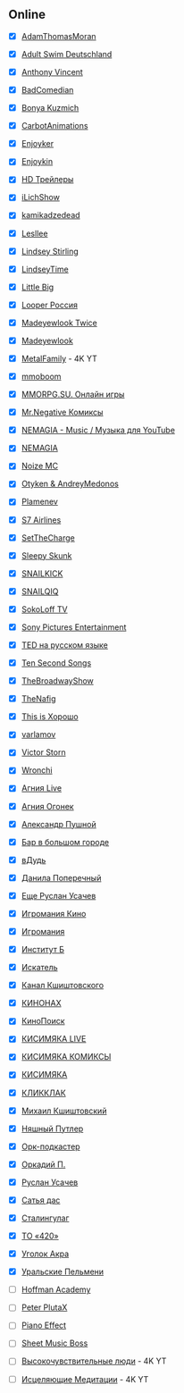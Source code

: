 ## Online

- [x] [AdamThomasMoran](https://www.youtube.com/channel/UC-27_Szq7BtHDoC0R2U0zxA)
- [x] [Adult Swim Deutschland](https://www.youtube.com/channel/UCwKTbeJrQhWaS7EDxxVur3A)
- [x] [Anthony Vincent](https://www.youtube.com/channel/UC5w58oJse0evWF-S1Ywli6w)
- [x] [BadComedian](https://www.youtube.com/channel/UC6cqazSR6CnVMClY0bJI0Lg)
- [x] [Bonya Kuzmich](https://www.youtube.com/channel/UCh0015DMPopo2-_1WsrKf9Q)
- [x] [CarbotAnimations](https://www.youtube.com/channel/UC1uug_uZrVmylfPVBLBvitQ)
- [x] [Enjoyker](https://www.youtube.com/channel/UCnCZFLz-8IY4eZBxJDjKHSw)
- [x] [Enjoykin](https://www.youtube.com/channel/UCIIDymHgUB6wD91-h8wlZdQ)
- [x] [HD Трейлеры](https://www.youtube.com/channel/UCZuOa_5bjoD1b6PfwzlSXng)
- [x] [iLichShow](https://www.youtube.com/channel/UCmb1mMtwPfQ5WC-bVlqdJdg)
- [x] [kamikadzedead](https://www.youtube.com/channel/UCDbsY8C1eQJ5t6KBv9ds-ag)
- [x] [Lesllee](https://www.youtube.com/channel/UCBdeLc3WC-BCVWDOpyR6zmw)
- [x] [Lindsey Stirling](https://www.youtube.com/channel/UCyC_4jvPzLiSkJkLIkA7B8g)
- [x] [LindseyTime](https://www.youtube.com/channel/UCWTD3EHR2SWV4D8WplDWFVg)
- [x] [Little Big](https://www.youtube.com/channel/UCu7TZ_ATWgjgD9IrNLdnYDA)
- [x] [Looper Россия](https://www.youtube.com/channel/UCh3EOqa3tAJUrgzB-1rqXrw)
- [x] [Madeyewlook Twice](https://www.youtube.com/channel/UCI7w8UvDDnGn1IjyxneUqaQ)
- [x] [Madeyewlook](https://www.youtube.com/channel/UCiXoZHFowJUlDVMuRFAwVAw)
- [x] [MetalFamily](https://www.youtube.com/channel/UCdARvxgVxVzxvtyPb2CqO-w) - 4K YT
- [x] [mmoboom](https://www.youtube.com/channel/UCBLfY10VWpGZ42sjVFVBdLg)
- [x] [MMORPG.SU. Онлайн игры](https://www.youtube.com/channel/UCxxdTg_nqFdADGrz2eJ6hGA)
- [x] [Mr.Negative Комиксы](https://www.youtube.com/channel/UCpHqrBKK9QVnSRgDotUMiMQ)
- [x] [NEMAGIA - Music / Музыка для YouTube](https://www.youtube.com/channel/UCkjfcubnou2hvgCK3WVoWMQ)
- [x] [NEMAGIA](https://www.youtube.com/channel/UCGJLJ7p4jWNwWDY4j9OY8QA)
- [x] [Noize MC](https://www.youtube.com/channel/UCgzshmpXAc1T30PHQ3Yw2lw)
- [x] [Otyken & AndreyMedonos](https://www.youtube.com/channel/UCaesWTz3KTrvpSHIh3EaDRg)
- [x] [Plamenev](https://www.youtube.com/channel/UCnkFafRJSVMQrbn4Yd2iXfg)
- [x] [S7 Airlines](https://www.youtube.com/channel/UCOza7SaIZzRg7sZtRcRsMTw)
- [x] [SetTheCharge](https://www.youtube.com/channel/UCVfJQD8ocuAD6sPEawZtJsg)
- [x] [Sleepy Skunk](https://www.youtube.com/channel/UCFSGE8-8-fS6L1OUa-rP_kA)
- [x] [SNAILKICK](https://www.youtube.com/channel/UCdu1AosJcTPsQYFolNHki8Q)
- [x] [SNAILQIQ](https://www.youtube.com/channel/UC5jNfUSTix-KC7_hgmcY5UA)
- [x] [SokoLoff TV](https://www.youtube.com/channel/UCWvojFEaSodoKG7Z-ZZo96A)
- [x] [Sony Pictures Entertainment](https://www.youtube.com/channel/UCz97F7dMxBNOfGYu3rx8aCw)
- [x] [TED на русском языке](https://www.youtube.com/channel/UCkVfFOzvocgJ9srm3lc6Qsw)
- [x] [Ten Second Songs](https://www.youtube.com/channel/UCm6r_b2K5jn1JGkwDcwJXrQ)
- [x] [TheBroadwayShow](https://www.youtube.com/channel/UCfWqafyV4h6S_U_QpjT-6Ew)
- [x] [TheNafig](https://www.youtube.com/channel/UCuXYmUOJSbEH1x88WUV1aMg)
- [x] [This is Хорошо](https://www.youtube.com/channel/UCPT9_sNLoBLjH1uea7zpVIA)
- [x] [varlamov](https://www.youtube.com/channel/UC101o-vQ2iOj9vr00JUlyKw)
- [x] [Victor Storn](https://www.youtube.com/channel/UCeGFqJ2cUc3x_pYTaayGZMA)
- [x] [Wronchi](https://www.youtube.com/channel/UCH16H-DNfB0yf1Gxv5XfFEA)
- [x] [Агния Live](https://www.youtube.com/channel/UC6TcmZYJOOzhzqBs4MQUHvQ)
- [x] [Агния Огонек](https://www.youtube.com/channel/UCD8cMdbEEcdIJsVtvwm836w)
- [x] [Александр Пушной](https://www.youtube.com/channel/UCHH3KHUqDJX_CoRbqLy1zNg)
- [x] [Бар в большом городе](https://www.youtube.com/channel/UCUbJYQmp_gAQWtaZn0ddO1w)
- [x] [вДудь](https://www.youtube.com/channel/UCMCgOm8GZkHp8zJ6l7_hIuA)
- [x] [Данила Поперечный](https://www.youtube.com/channel/UCR-Hcwi27-Ee6VnGzmxE1pA)
- [x] [Еще Руслан Усачев](https://www.youtube.com/channel/UC_178WGDYraYPAc2U1FXDzg)
- [x] [Игромания Кино](https://www.youtube.com/channel/UCbaxk35aRh1DfXILkdPGukw)
- [x] [Игромания](https://www.youtube.com/channel/UC_Q1vhf7wcR_zGlc5ahAg0A)
- [x] [Институт Б](https://www.youtube.com/channel/UCHNu81l8vpBbyrbeoYJgRIA)
- [x] [Искатель](https://www.youtube.com/channel/UCyDUYGC9jcx-AMP_dKGTQZA)
- [x] [Канал Кшиштовского](https://www.youtube.com/channel/UCpuOloQLINtXESATBSDAgOQ)
- [x] [КИНОНАХ](https://www.youtube.com/channel/UCCNFRc-PYX6LSC3wD8FbqIw)
- [x] [КиноПоиск](https://www.youtube.com/channel/UC4tlrTXCBw6NPZ9nCA3_s9w)
- [x] [КИСИМЯКА LIVE](https://www.youtube.com/channel/UCG_MPiI86wcRKiq5AonWG_Q)
- [x] [КИСИМЯКА КОМИКСЫ](https://www.youtube.com/channel/UCsKYY7Tt0QGytUUrBNUx_VQ)
- [x] [КИСИМЯКА](https://www.youtube.com/channel/UCIHGsEilDwDHjM36JZapXZw)
- [x] [КЛИККЛАК](https://www.youtube.com/channel/UC5sSL56GJWCi4wsMpobTrAw)
- [x] [Михаил Кшиштовский](https://www.youtube.com/channel/UC1ObG3sGl1ej7Y_-MtVcNgA)
- [x] [Няшный Путлер](https://www.youtube.com/channel/UCHYmHwKmF8Gjp6_HCJ8x_sg)
- [x] [Орк-подкастер](https://www.youtube.com/channel/UCedqnsVXjFlao53mKg7mnkQ)
- [x] [Оркадий П.](https://www.youtube.com/channel/UCPZZring891k7JVnr70dlIw)
- [x] [Руслан Усачев](https://www.youtube.com/channel/UCDaIW2zPRWhzQ9Hj7a0QP1w)
- [x] [Сатья дас](https://www.youtube.com/channel/UCc_-qOw7RU61h7iY4_iremA)
- [x] [Сталингулаг](https://www.youtube.com/channel/UCkcruN24mw2_ApM-dt8hxig)
- [x] [ТО «420»](https://www.youtube.com/channel/UCvNby-vCYhCZEp7gGFGNtBg)
- [x] [Уголок Акра](https://www.youtube.com/channel/UCUFl0SxF14-eZGTxhWuhM8Q)
- [x] [Уральские Пельмени](https://www.youtube.com/channel/UCq2xl8Soe_NxR9EzLmahcTA)

- [ ] [Hoffman Academy](https://www.youtube.com/channel/UCiKUKTMbojTIPGWPR_eec9w)
- [ ] [Peter PlutaX](https://www.youtube.com/channel/UCbaY6IEY0-pRHBU_qCswoNQ)
- [ ] [Piano Effect](https://www.youtube.com/channel/UCzya_93KXPFLqYoDSK68sWA)
- [ ] [Sheet Music Boss](https://www.youtube.com/channel/UCzTR9iSH-TFC4-ocDS_ll4A)
- [ ] [Высокочувствительные люди](https://www.youtube.com/channel/UCbeUECyqkCHKkLKmjOpg1Bg/videos) - 4K YT
- [ ] [Исцеляющие Медитации](https://www.youtube.com/channel/UCQ__rXROBpF6mKjCZ29ij9Q) - 4K YT
